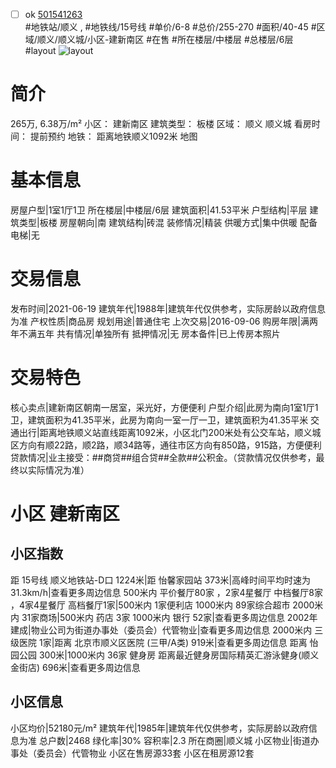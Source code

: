 - [ ] ok [501541263](https://bj.5i5j.com/ershoufang/501541263.html)  
 #地铁站/顺义 ,  #地铁线/15号线
#单价/6-8 #总价/255-270 #面积/40-45   #区域/顺义/顺义城/小区-建新南区 #在售 #所在楼层/中楼层 #总楼层/6层 #layout 
![layout](http://image2a.5i5j.com/bdir/layout/2f358454c6f64b469bf494fdc858ce66.jpg_P5.jpg) 
# 简介 
 265万,  6.38万/m² 
小区： 建新南区
建筑类型： 板楼
区域： 顺义 顺义城
看房时间： 提前预约
地铁： 距离地铁顺义1092米 地图
# 基本信息 
 房屋户型|1室1厅1卫
所在楼层|中楼层/6层
建筑面积|41.53平米
户型结构|平层
建筑类型|板楼
房屋朝向|南
建筑结构|砖混
装修情况|精装
供暖方式|集中供暖
配备电梯|无
# 交易信息 
 发布时间|2021-06-19
建筑年代|1988年|建筑年代仅供参考，实际房龄以政府信息为准
产权性质|商品房
规划用途|普通住宅
上次交易|2016-09-06
购房年限|满两年不满五年
共有情况|单独所有
抵押情况|无
房本备件|已上传房本照片
# 交易特色 
 核心卖点|建新南区朝南一居室，采光好，方便便利
户型介绍|此房为南向1室1厅1卫，建筑面积为41.35平米，此房为南向一室一厅一卫，建筑面积为41.35平米
交通出行|距离地铁顺义站直线距离1092米，小区北门200米处有公交车站，顺义城区方向有顺22路，顺2路，顺34路等，通往市区方向有850路，915路，方便便利
贷款情况|业主接受：##商贷##组合贷##全款##公积金。（贷款情况仅供参考，最终以实际情况为准）
# 小区 建新南区
## 小区指数 
 距 15号线 顺义地铁站-D口 1224米|距 怡馨家园站 373米|高峰时间平均时速为31.3km/h|查看更多周边信息
500米内 平价餐厅80家 ，2家4星餐厅
中档餐厅8家 ，4家4星餐厅
高档餐厅1家|500米内 1家便利店
1000米内 89家综合超市
2000米内 31家商场|500米内 药店 3家
1000米内 银行 52家|查看更多周边信息
2002年建成|物业公司为街道办事处（委员会）代管物业|查看更多周边信息
2000米内 三级医院 1家|距离 北京市顺义区医院 (三甲/A类) 919米|查看更多周边信息
距离 怡园公园 300米|1000米内 36家 健身房
距离最近健身房国际精英汇游泳健身(顺义金街店) 696米|查看更多周边信息
## 小区信息 
 小区均价|52180元/m²
建筑年代|1985年|建筑年代仅供参考，实际房龄以政府信息为准
总户数|2468
绿化率|30%
容积率|2.3
所在商圈|顺义城
小区物业|街道办事处（委员会）代管物业
小区在售房源33套
小区在租房源12套
